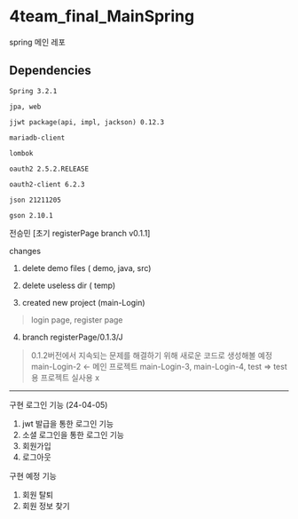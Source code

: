 # 4team_final_MainSpring

spring 메인 레포


## Dependencies
```
Spring 3.2.1

jpa, web

jjwt package(api, impl, jackson) 0.12.3

mariadb-client

lombok

oauth2 2.5.2.RELEASE

oauth2-client 6.2.3

json 21211205

gson 2.10.1
```

전승민 [초기 registerPage branch v0.1.1]

changes

1. delete demo files ( demo, java, src)

2. delete useless dir ( temp)

3. created new project (main-Login)
> login page, register page

4. branch registerPage/0.1.3/J
> 0.1.2버전에서 지속되는 문제를 해결하기 위해 새로운 코드로 생성해볼 예정
> main-Login-2 <- 메인 프로젝트
> main-Login-3, main-Login-4, test => test용 프로젝트 실사용 x


---------------------------------------------------------

구현 로그인 기능 (24-04-05)

1. jwt 발급을 통한 로그인 기능
2. 소셜 로그인을 통한 로그인 기능
3. 회원가입
4. 로그아웃

구현 예정 기능
1. 회원 탈퇴
2. 회원 정보 찾기

